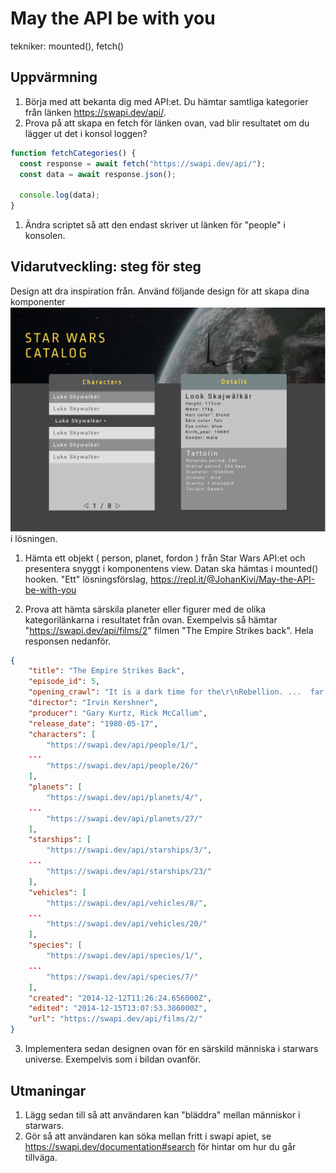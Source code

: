 # May the API be with you
tekniker: mounted(), fetch()

## Uppvärmning
1. Börja med att bekanta dig med API:et. Du hämtar samtliga kategorier från länken https://swapi.dev/api/.
2. Prova på att skapa en fetch för länken ovan, vad blir resultatet om du lägger ut det i konsol loggen?
```js
function fetchCategories() {
  const response = await fetch("https://swapi.dev/api/");
  const data = await response.json();

  console.log(data);
}
```
  1. Ändra scriptet så att den endast skriver ut länken för "people" i konsolen.

## Vidarutveckling: steg för steg
Design att dra inspiration från. Använd följande design för att skapa dina komponenter
![swapi design](assets/swapi.png) i lösningen.

1. Hämta ett objekt ( person, planet, fordon ) från Star Wars API:et och presentera snyggt i komponentens view. Datan ska hämtas i mounted() hooken. "Ett" lösningsförslag, https://repl.it/@JohanKivi/May-the-API-be-with-you

2. Prova att hämta särskila planeter eller figurer med de olika kategorilänkarna i resultatet från ovan. Exempelvis så hämtar "https://swapi.dev/api/films/2" filmen "The Empire Strikes back". Hela responsen nedanför.
```json
{
	"title": "The Empire Strikes Back",
	"episode_id": 5,
	"opening_crawl": "It is a dark time for the\r\nRebellion. ...  far reaches of space....",
	"director": "Irvin Kershner",
	"producer": "Gary Kurtz, Rick McCallum",
	"release_date": "1980-05-17",
	"characters": [
		"https://swapi.dev/api/people/1/",
    ...
		"https://swapi.dev/api/people/26/"
	],
	"planets": [
		"https://swapi.dev/api/planets/4/",
    ...
		"https://swapi.dev/api/planets/27/"
	],
	"starships": [
		"https://swapi.dev/api/starships/3/",
    ...
		"https://swapi.dev/api/starships/23/"
	],
	"vehicles": [
		"https://swapi.dev/api/vehicles/8/",
    ...
		"https://swapi.dev/api/vehicles/20/"
	],
	"species": [
		"https://swapi.dev/api/species/1/",
    ...
		"https://swapi.dev/api/species/7/"
	],
	"created": "2014-12-12T11:26:24.656000Z",
	"edited": "2014-12-15T13:07:53.386000Z",
	"url": "https://swapi.dev/api/films/2/"
}
```
3. Implementera sedan designen ovan för en särskild människa i starwars universe. Exempelvis som i bildan ovanför.

## Utmaningar
1. Lägg sedan till så att användaren kan "bläddra" mellan människor i starwars.
2. Gör så att användaren kan söka mellan fritt i swapi apiet, se https://swapi.dev/documentation#search för hintar om hur du går tillväga.


